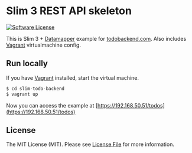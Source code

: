 # Slim 3 REST API skeleton

[![Software License](https://img.shields.io/badge/license-MIT-brightgreen.svg?style=flat-square)](LICENSE.md)



This is Slim 3 + [Datamapper](http://phpdatamapper.com/) example for [todobackend.com](http://todobackend.com). Also includes [Vagrant](https://www.vagrantup.com/) virtualmachine config.

## Run locally

If you have [Vagrant](https://www.vagrantup.com/) installed, start the virtual machine.

``` bash
$ cd slim-todo-backend
$ vagrant up
```

Now you can access the example at [https://192.168.50.51/todos](https://192.168.50.51/todos)

## License

The MIT License (MIT). Please see [License File](LICENSE.md) for more information.
